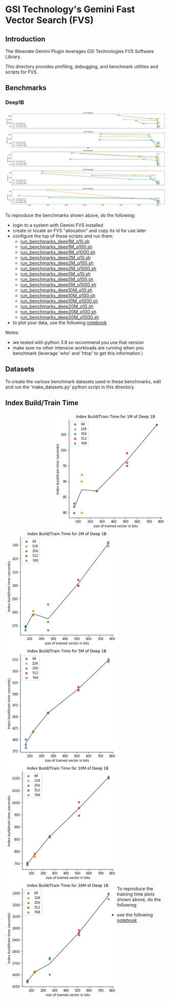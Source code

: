 
# GSI Technology's Gemini Fast Vector Search (FVS)

## Introduction

The Weaviate Gemini Plugin leverages GSI Technologies FVS Software Library.

This directory provides profiling, debugging, and benchmark utilities and scripts for FVS.

## Benchmarks

### Deep1B

![Subsets of Deep1B](results/gemini_fvs_deep1B.png)

To reproduce the benchmarks shown above, do the following:
* login to a system with Gemini FVS installed
* create or locate an FVS "allocation" and copy its id for use later
* configure the top of these scripts and run them:
  * [run_benchmarks_deep1M_q10.sh](run_benchmarks_deep1M_q10.sh)
  * [run_benchmarks_deep1M_q100.sh](run_benchmarks_deep1M_q100.sh)
  * [run_benchmarks_deep1M_q1000.sh](run_benchmarks_deep1M_q1000.sh)
  * [run_benchmarks_deep2M_q10.sh](run_benchmarks_deep2M_q10.sh)
  * [run_benchmarks_deep2M_q100.sh](run_benchmarks_deep2M_q100.sh)
  * [run_benchmarks_deep2M_q1000.sh](run_benchmarks_deep2M_q1000.sh)
  * [run_benchmarks_deep5M_q10.sh](run_benchmarks_deep5M_q10.sh)
  * [run_benchmarks_deep5M_q100.sh](run_benchmarks_deep5M_q100.sh)
  * [run_benchmarks_deep5M_q1000.sh](run_benchmarks_deep5M_q1000.sh)
  * [run_benchmarks_deep10M_q10.sh](run_benchmarks_deep10M_q10.sh)
  * [run_benchmarks_deep10M_q100.sh](run_benchmarks_deep10M_q100.sh)
  * [run_benchmarks_deep10M_q1000.sh](run_benchmarks_deep10M_q1000.sh)
  * [run_benchmarks_deep20M_q10.sh](run_benchmarks_deep20M_q10.sh)
  * [run_benchmarks_deep20M_q100.sh](run_benchmarks_deep20M_q100.sh)
  * [run_benchmarks_deep20M_q1000.sh](run_benchmarks_deep20M_q1000.sh)
* to plot your data, use the following [notebook](benchmarks_analysis.ipynb)

Notes:
* we tested with python 3.8 so recommend you use that version
* make sure no other intensive workloads are running when you benchmark (leverage 'who' and 'htop' to get this information )

## Datasets

To create the various benchmark datasets used in these benchmarks, edit and run the 'make_datasets.py' python script in this directory.

## Index Build/Train Time

<img align="right" src="results/deep1B_1_train_time.png">
<img align="center" src="results/deep1B_2_train_time.png">
<img align="center" src="results/deep1B_5_train_time.png">
<img align="center" src="results/deep1B_10_train_time.png">
<img align="left" src="results/deep1B_20_train_time.png">

To reproduce the training time plots shown above, do the following:
* use the following [notebook](training_time_analysis.ipynb)
